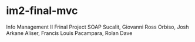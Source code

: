 # im2-final-mvc
Info Management II Frinal Project
SOAP
Sucalit, Giovanni Ross
Orbiso, Josh Arkane
Aliser, Francis Louis
Pacampara, Rolan Dave
